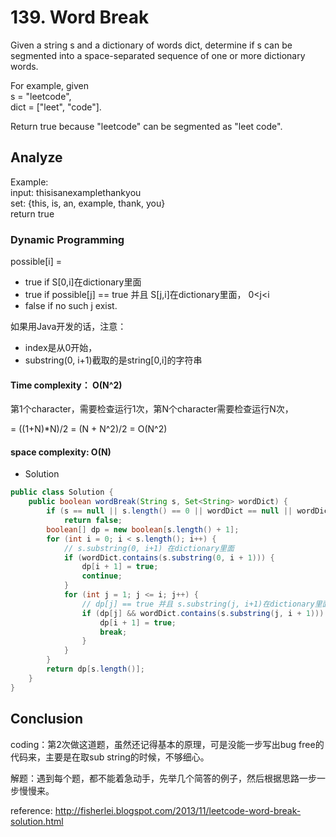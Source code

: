 # 139. Word Break 

Given a string s and a dictionary of words dict, determine if s can be segmented into a space-separated sequence of one or more dictionary words.

For example, given  
s = "leetcode",  
dict = ["leet", "code"].

Return true because "leetcode" can be segmented as "leet code".

## Analyze

Example:  
input: thisisanexamplethankyou  
set: {this, is, an, example, thank, you}  
return true

### Dynamic Programming

possible[i] =  

- true	if	S[0,i]在dictionary里面
- true	if	possible[j] == true 并且 S[j,i]在dictionary里面， 0<j<i
- false	if	no such j exist.

如果用Java开发的话，注意：

- index是从0开始，
- substring(0, i+1)截取的是string[0,i]的字符串

#### Time complexity： O(N^2)

第1个character，需要检查运行1次，第N个character需要检查运行N次，

= ((1+N)*N)/2 = (N + N^2)/2 = O(N^2)
             
#### space complexity: O(N)

- Solution

```java
public class Solution {
	public boolean wordBreak(String s, Set<String> wordDict) {
		if (s == null || s.length() == 0 || wordDict == null || wordDict.size() == 0)
			return false;
		boolean[] dp = new boolean[s.length() + 1];
		for (int i = 0; i < s.length(); i++) {
			// s.substring(0, i+1) 在dictionary里面
			if (wordDict.contains(s.substring(0, i + 1))) {
				dp[i + 1] = true;
				continue;
			}
			for (int j = 1; j <= i; j++) {
				// dp[j] == true 并且 s.substring(j, i+1)在dictionary里面
				if (dp[j] && wordDict.contains(s.substring(j, i + 1))) {
					dp[i + 1] = true;
					break;
				}
			}
		}
		return dp[s.length()];
	}
}
```

## Conclusion

coding：第2次做这道题，虽然还记得基本的原理，可是没能一步写出bug free的代码来，主要是在取sub string的时候，不够细心。

解题：遇到每个题，都不能着急动手，先举几个简答的例子，然后根据思路一步一步慢慢来。


reference: http://fisherlei.blogspot.com/2013/11/leetcode-word-break-solution.html